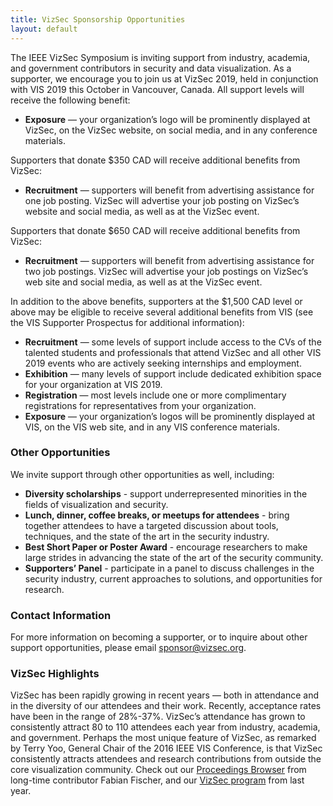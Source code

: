 ```yaml
---
title: VizSec Sponsorship Opportunities
layout: default
---
```

The IEEE VizSec Symposium is inviting support from industry, academia, and government contributors in security and data visualization. As a supporter, we encourage you to join us at VizSec 2019, held in conjunction with VIS 2019 this October in Vancouver, Canada.
All support levels will receive the following benefit:

* **Exposure**  — your organization’s logo will be prominently displayed at VizSec, on the VizSec website, on social media, and in any conference materials.
 
Supporters that donate $350 CAD will receive additional benefits from VizSec:
* **Recruitment**  — supporters will benefit from advertising assistance for one job posting. VizSec will advertise your job posting on VizSec’s website and social media, as well as at the VizSec event.
 
Supporters that donate $650 CAD will receive additional benefits from VizSec:
* **Recruitment** — supporters will benefit from advertising assistance for two job postings. VizSec will advertise your job postings on VizSec’s web site and social media, as well as at the VizSec event.

In addition to the above benefits, supporters at the $1,500 CAD level or above may be eligible to receive several additional benefits from VIS (see the VIS Supporter Prospectus for additional information):
* **Recruitment** — some levels of support include access to the CVs of the talented students and professionals that attend VizSec and all other VIS 2019 events who are actively seeking internships and employment.
* **Exhibition** — many levels of support include dedicated exhibition space for your organization at VIS 2019.
* **Registration** — most levels include one or more complimentary registrations for representatives from your organization.
* **Exposure** — your organization’s logos will be prominently displayed at VIS, on the VIS web site, and in any VIS conference materials.

### Other Opportunities
We invite support through other opportunities as well, including:

* **Diversity scholarships** - support underrepresented minorities in the fields of visualization and security.
* **Lunch, dinner, coffee breaks, or meetups for attendees** - bring together attendees to have a targeted discussion about tools, techniques, and the state of the art in the security industry.
* **Best Short Paper or Poster Award** - encourage researchers to make large strides in advancing the state of the art of the security community.
* **Supporters’ Panel** - participate in a panel to discuss challenges in the security industry, current approaches to solutions, and opportunities for research.

### Contact Information

For more information on becoming a supporter, or to inquire about other support opportunities, please email sponsor@vizsec.org.

### VizSec Highlights

VizSec has been rapidly growing in recent years — both in attendance and in the diversity of our attendees and their work. 
Recently, acceptance rates have been in the range of 28%-37%. VizSec’s attendance has grown to consistently attract 80 to 110 attendees each year from industry, academia, and government. 
Perhaps the most unique feature of VizSec, as remarked by Terry Yoo, General Chair of the 2016 IEEE VIS Conference, is that VizSec consistently attracts attendees and research contributions from outside the core visualization community.
Check out our [Proceedings Browser](http://vizsec.dbvis.de/) from long-time contributor Fabian Fischer, and our [VizSec program](https://vizsec.org/vizsec2018/) from last year.
